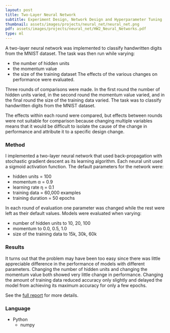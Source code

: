 ```yaml
---
layout: post
title: Two-Layer Neural Network
subtitle: Experiment Design, Network Design and Hyperparameter Tuning
thumbnail: assets/images/projects/neural_net/neural_net.png
pdf: assets/images/projects/neural_net/HW2_Neural_Networks.pdf
type: ml
---
```


A two-layer neural network was implemented to classify handwritten digits from
the MNIST dataset. The task was then run while varying:
- the number of hidden units
- the momentum value
- the size of the training dataset
The effects of the various changes on performance were evaluated.
<!--
A two-layer neural network with up to 100 nodes was implemented to classify
handwritten digits from the MNIST dataset. The task was run with several
combinations of different experiment design, network design, and hyperparameter
values and their performances compared in order to evaluate the effects of the
various changes.
-->
<!--
Several versions of a two-layer neural network were implemented and their
performances compared in order to evaluate the effects of varying design
decisions. 
-->
Three rounds of comparisons were made. In the first round the number
of hidden units varied, in the second round the momentum value varied, and in
the final round the size of the training data varied. The task was to classify
handwritten digits from the MNIST dataset.

The effects within each round were compared, but effects between rounds were not
suitable for comparison because changing multiple variables means that it would
be difficult to isolate the cause of the change in performance and attribute it
to a specific design change.

### Method
I implemented a two-layer neural network that used back-propagation with
stochastic gradient descent  as its learning algorithm. Each neural unit used a
sigmoid activation function. The default parameters for the network were:
- hidden units = 100
- momentum &alpha; = 0.9
- learning rate &eta; = 0.1
- training data = 60,000 examples
- training duration = 50 epochs 

In each round of evaluation one parameter was changed while the rest were left
as their default values. Models were evaluated
when varying:
- number of hidden units to 10, 20, 100
- momentum to 0.0, 0.5, 1.0
- size of the training data to 15k, 30k, 60k

### Results
It turns out that the problem may have been too easy since there was little
appreciable difference in the performance of models with different parameters.
Changing the number of hidden units and changing the momentum value both showed
very little change in performance. Changing the amount of training data reduced
accuracy only slightly and delayed the model from achieving its maximum accuracy
for only a few epochs.

See the [full report](/assets/images/projects/neural_net/HW2_Neural_Networks.pdf)
for more details.


### Language
- Python
  - numpy

